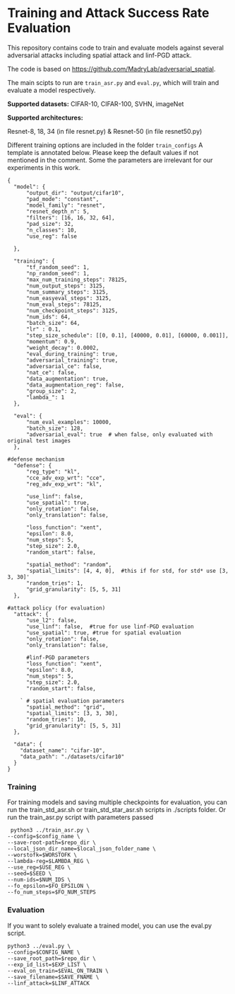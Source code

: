 # Training and Attack Success Rate Evaluation

This repository contains code to train and evaluate models against
several adversarial attacks including spatial attack and linf-PGD attack. 

The code is based on https://github.com/MadryLab/adversarial_spatial. 

The main scipts to run are `train_asr.py` and `eval.py`, which will train and
evaluate a model respectively.


**Supported datasets:**
CIFAR-10, CIFAR-100, SVHN, imageNet

**Supported architectures:**

Resnet-8, 18, 34 (in file resnet.py) & Resnet-50 (in file resnet50.py)

Different training options are included in the folder `train_configs`
A template is annotated below. Please keep the default values if not mentioned in the comment.
Some the parameters are irrelevant for our experiments in this work.

```
{
  "model": {
      "output_dir": "output/cifar10",
      "pad_mode": "constant",
      "model_family": "resnet",
      "resnet_depth_n": 5,
      "filters": [16, 16, 32, 64],
      "pad_size": 32,
      "n_classes": 10,
      "use_reg": false   

  },

  "training": {
      "tf_random_seed": 1,
      "np_random_seed": 1,
      "max_num_training_steps": 78125,
      "num_output_steps": 3125,
      "num_summary_steps": 3125,
      "num_easyeval_steps": 3125,
      "num_eval_steps": 78125,
      "num_checkpoint_steps": 3125,
      "num_ids": 64,
      "batch_size": 64,
      "lr" : 0.1,
      "step_size_schedule": [[0, 0.1], [40000, 0.01], [60000, 0.001]],
      "momentum": 0.9,
      "weight_decay": 0.0002,
      "eval_during_training": true,
      "adversarial_training": true,
      "adversarial_ce": false,
      "nat_ce": false,
      "data_augmentation": true, 
      "data_augmentation_reg": false,
      "group_size": 2,
      "lambda_": 1
  }, 

  "eval": {
      "num_eval_examples": 10000,
      "batch_size": 128,
      "adversarial_eval": true  # when false, only evaluated with original test images
  },

#defense mechanism
  "defense": {
      "reg_type": "kl",
      "cce_adv_exp_wrt": "cce", 
      "reg_adv_exp_wrt": "kl",

      "use_linf": false,
      "use_spatial": true,
      "only_rotation": false,
      "only_translation": false,

      "loss_function": "xent",
      "epsilon": 8.0,
      "num_steps": 5,
      "step_size": 2.0,
      "random_start": false,

      "spatial_method": "random",
      "spatial_limits": [4, 4, 0],  #this if for std, for std* use [3, 3, 30]'
      "random_tries": 1,
      "grid_granularity": [5, 5, 31]
  },

#attack policy (for evaluation)
  "attack": {
      "use_l2": false,
      "use_linf": false,  #true for use linf-PGD evaluation
      "use_spatial": true, #true for spatial evaluation
      "only_rotation": false, 
      "only_translation": false,

      #linf-PGD parameters
      "loss_function": "xent",
      "epsilon": 8.0,
      "num_steps": 5,
      "step_size": 2.0,
      "random_start": false,

    ` # spatial evaluation parameters
      "spatial_method": "grid",
      "spatial_limits": [3, 3, 30],  
      "random_tries": 10,
      "grid_granularity": [5, 5, 31]
  },

  "data": {
    "dataset_name": "cifar-10",
    "data_path": "./datasets/cifar10"
  }
}

```

### Training 
For training models and saving multiple checkpoints for evaluation, you can run the train_std_asr.sh
or train_std_star_asr.sh scripts in ./scripts folder. Or run the train_asr.py script with parameters passed 
 
```
 python3 ../train_asr.py \
--config=$config_name \
--save-root-path=$repo_dir \
--local_json_dir_name=$local_json_folder_name \
--worstofk=$WORSTOFK \
--lambda-reg=$LAMBDA_REG \
--use_reg=$USE_REG \
--seed=$SEED \
--num-ids=$NUM_IDS \
--fo_epsilon=$FO_EPSILON \
--fo_num_steps=$FO_NUM_STEPS
```

### Evaluation
If you want to solely evaluate a trained model, you can use the eval.py script.

```
python3 ../eval.py \
--config=$CONFIG_NAME \
--save_root_path=$repo_dir \
--exp_id_list=$EXP_LIST \
--eval_on_train=$EVAL_ON_TRAIN \
--save_filename=$SAVE_FNAME \
--linf_attack=$LINF_ATTACK
```



